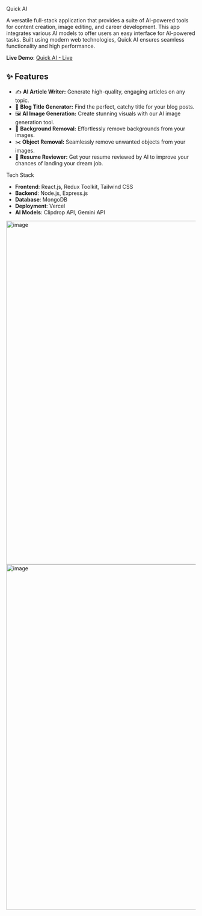  Quick AI

A versatile full-stack application that provides a suite of AI-powered tools for content creation, image editing, and career development. This app integrates various AI models to offer users an easy interface for AI-powered tasks. Built using modern web technologies, Quick AI ensures seamless functionality and high performance.

**Live Demo**: [Quick AI - Live](https://quick-ai-full-stack-lkmq.vercel.app/)

## ✨ Features

- ✍️ **AI Article Writer:** Generate high-quality, engaging articles on any topic.
- 📝 **Blog Title Generator:** Find the perfect, catchy title for your blog posts.
- 🖼️ **AI Image Generation:** Create stunning visuals with our AI image generation tool.
- 🎨 **Background Removal:** Effortlessly remove backgrounds from your images.
- ✂️ **Object Removal:** Seamlessly remove unwanted objects from your images.
- 📄 **Resume Reviewer:** Get your resume reviewed by AI to improve your chances of landing your dream job.

 Tech Stack

- **Frontend**: React.js, Redux Toolkit, Tailwind CSS
- **Backend**: Node.js, Express.js
- **Database**: MongoDB
- **Deployment**: Vercel 
- **AI Models**: Clipdrop API, Gemini API

<img width="1900" height="911" alt="image" src="https://github.com/user-attachments/assets/851438eb-4e09-4457-9aae-2b8c80284dd7" />

<img width="1907" height="916" alt="image" src="https://github.com/user-attachments/assets/83f7835b-769b-48ff-bc61-c9b3528d5d65" />

